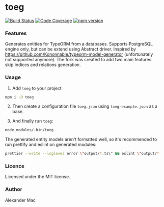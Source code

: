 # toeg

[![Build Status](https://github.com/AlexanderMac/toeg/workflows/CI/badge.svg)](https://github.com/AlexanderMac/toeg/actions?query=workflow%3ACI)
[![Code Coverage](https://codecov.io/gh/AlexanderMac/toeg/branch/master/graph/badge.svg)](https://codecov.io/gh/AlexanderMac/toeg)
[![npm version](https://badge.fury.io/js/toeg.svg)](https://badge.fury.io/js/toeg)

### Features
Generates entities for TypeORM from a databases. Supports PostgreSQL engine only, but can be extend using Abstract driver.
Inspired by https://github.com/Kononnable/typeorm-model-generator (unfortunately not supported anymore). The fork was created to add two main features: skip indices and relations generation.

### Usage
1. Add `toeg` to your project
```sh
npm i -D toeg
```

2. Then create a configuration file `toeg.json` using `toeg-example.json` as a base.

3. And finally run `toeg`:
```sh
node_modules/.bin/toeg
```

The generated entity models aren't formatted well, so it's recommended to run prettify and eslint on generated modules:
```sh
prettier --write --loglevel error \"output/*.ts\" && eslint \"output/*.ts\" --fix --quiet
```

### Licence
Licensed under the MIT license.

### Author
Alexander Mac
